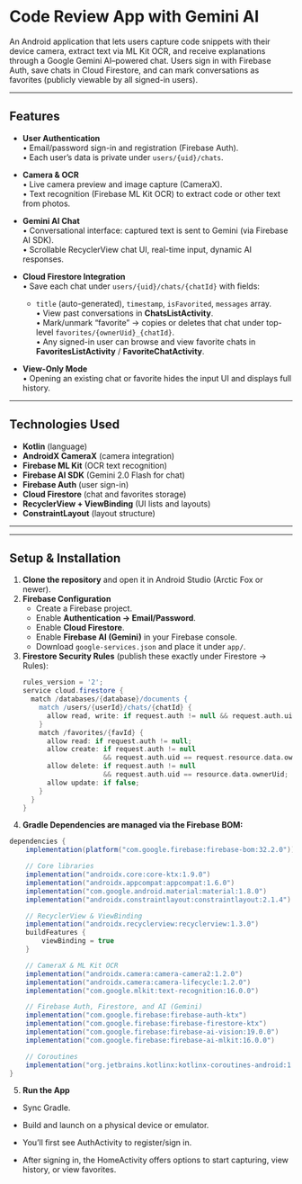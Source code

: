 # Code Review App with Gemini AI

An Android application that lets users capture code snippets with their device camera, extract text via ML Kit OCR, and receive explanations through a Google Gemini AI–powered chat. Users sign in with Firebase Auth, save chats in Cloud Firestore, and can mark conversations as favorites (publicly viewable by all signed-in users).

---

## Features

- **User Authentication**  
  • Email/password sign-in and registration (Firebase Auth).  
  • Each user’s data is private under `users/{uid}/chats`.

- **Camera & OCR**  
  • Live camera preview and image capture (CameraX).  
  • Text recognition (Firebase ML Kit OCR) to extract code or other text from photos.

- **Gemini AI Chat**  
  • Conversational interface: captured text is sent to Gemini (via Firebase AI SDK).  
  • Scrollable RecyclerView chat UI, real-time input, dynamic AI responses.  

- **Cloud Firestore Integration**  
  • Save each chat under `users/{uid}/chats/{chatId}` with fields:  
    - `title` (auto-generated), `timestamp`, `isFavorited`, `messages` array.  
  • View past conversations in **ChatsListActivity**.  
  • Mark/unmark “favorite” → copies or deletes that chat under top-level `favorites/{ownerUid}_{chatId}`.  
  • Any signed-in user can browse and view favorite chats in **FavoritesListActivity** / **FavoriteChatActivity**.

- **View-Only Mode**  
  • Opening an existing chat or favorite hides the input UI and displays full history.

---

## Technologies Used

- **Kotlin** (language)  
- **AndroidX CameraX** (camera integration)  
- **Firebase ML Kit** (OCR text recognition)  
- **Firebase AI SDK** (Gemini 2.0 Flash for chat)  
- **Firebase Auth** (user sign-in)  
- **Cloud Firestore** (chat and favorites storage)  
- **RecyclerView + ViewBinding** (UI lists and layouts)  
- **ConstraintLayout** (layout structure)

---

---

## Setup & Installation

1. **Clone the repository** and open it in Android Studio (Arctic Fox or newer).  
2. **Firebase Configuration**  
   - Create a Firebase project.  
   - Enable **Authentication → Email/Password**.  
   - Enable **Cloud Firestore**.  
   - Enable **Firebase AI (Gemini)** in your Firebase console.  
   - Download `google-services.json` and place it under `app/`.  
3. **Firestore Security Rules** (publish these exactly under Firestore → Rules):
   ```groovy
   rules_version = '2';
   service cloud.firestore {
     match /databases/{database}/documents {
       match /users/{userId}/chats/{chatId} {
         allow read, write: if request.auth != null && request.auth.uid == userId;
       }
       match /favorites/{favId} {
         allow read: if request.auth != null;
         allow create: if request.auth != null
                       && request.auth.uid == request.resource.data.ownerUid;
         allow delete: if request.auth != null
                       && request.auth.uid == resource.data.ownerUid;
         allow update: if false;
       }
     }
   }
   ```
4. **Gradle Dependencies are managed via the Firebase BOM:**
  ```groovy
  dependencies {
      implementation(platform("com.google.firebase:firebase-bom:32.2.0"))
  
      // Core libraries
      implementation("androidx.core:core-ktx:1.9.0")
      implementation("androidx.appcompat:appcompat:1.6.0")
      implementation("com.google.android.material:material:1.8.0")
      implementation("androidx.constraintlayout:constraintlayout:2.1.4")
  
      // RecyclerView & ViewBinding
      implementation("androidx.recyclerview:recyclerview:1.3.0")
      buildFeatures {
          viewBinding = true
      }
  
      // CameraX & ML Kit OCR
      implementation("androidx.camera:camera-camera2:1.2.0")
      implementation("androidx.camera:camera-lifecycle:1.2.0")
      implementation("com.google.mlkit:text-recognition:16.0.0")
  
      // Firebase Auth, Firestore, and AI (Gemini)
      implementation("com.google.firebase:firebase-auth-ktx")
      implementation("com.google.firebase:firebase-firestore-ktx")
      implementation("com.google.firebase:firebase-ai-vision:19.0.0")
      implementation("com.google.firebase:firebase-ai-mlkit:16.0.0")
  
      // Coroutines
      implementation("org.jetbrains.kotlinx:kotlinx-coroutines-android:1.6.4")
  }
```
5. **Run the App**

  - Sync Gradle.

  - Build and launch on a physical device or emulator.

  - You’ll first see AuthActivity to register/sign in.

  - After signing in, the HomeActivity offers options to start capturing, view history, or view favorites.



